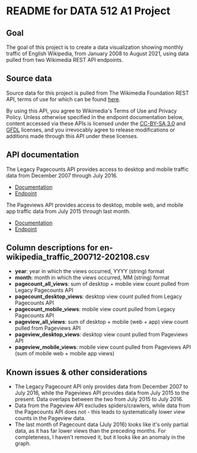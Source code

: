 # README for DATA 512 A1 Project

## Goal
The goal of this project is to create a data visualization showing monthly traffic of English Wikipedia, from January 2008 to August 2021, using data pulled from two Wikimedia REST API endpoints.

## Source data
Source data for this project is pulled from The Wikimedia Foundation REST API, terms of use for which can be found [here](https://www.mediawiki.org/wiki/REST_API#Terms_and_conditions).

By using this API, you agree to Wikimedia's Terms of Use and Privacy Policy. Unless otherwise specified in the endpoint documentation below, content accessed via these APIs is licensed under the [CC-BY-SA 3.0](https://creativecommons.org/licenses/by-sa/3.0/) and [GFDL](https://www.gnu.org/copyleft/fdl.html) licenses, and you irrevocably agree to release modifications or additions made through this API under these licenses.

## API documentation
The Legacy Pagecounts API provides access to desktop and mobile traffic data from December 2007 through July 2016.
* [Documentation](https://wikitech.wikimedia.org/wiki/Analytics/AQS/Legacy_Pagecounts)
* [Endpoint](https://wikimedia.org/api/rest_v1/#!/Pagecounts_data_(legacy)/get_metrics_legacy_pagecounts_aggregate_project_access_site_granularity_start_end)

The Pageviews API provides access to desktop, mobile web, and mobile app traffic data from July 2015 through last month.
* [Documentation](https://wikitech.wikimedia.org/wiki/Analytics/AQS/Pageviews)
* [Endpoint](https://wikimedia.org/api/rest_v1/#!/Pageviews_data/get_metrics_pageviews_aggregate_project_access_agent_granularity_start_end)

## Column descriptions for en-wikipedia_traffic_200712-202108.csv
* __year__: year in which the views occurred, YYYY (string) format
* __month__: month in which the views occurred, MM (string) format
* __pagecount_all_views__: sum of desktop + mobile view count pulled from Legacy Pagecounts API
* __pagecount_desktop_views__: desktop view count pulled from Legacy Pagecounts API
* __pagecount_mobile_views__: mobile view count pulled from Legacy Pagecounts API
* __pageview_all_views__: sum of desktop + mobile (web + app) view count pulled from Pageviews API
* __pageview_desktop_views__: desktop view count pulled from Pageviews API
* __pageview_mobile_views__: mobile view count pulled from Pageviews API (sum of mobile web + mobile app views)

## Known issues & other considerations
* The Legacy Pagecount API only provides data from December 2007 to July 2016, while the Pageviews API provides data from July 2015 to the present. Data overlaps between the two from July 2015 to July 2016. 
* Data from the Pageview API excludes spiders/crawlers, while data from the Pagecounts API does not - this leads to systematically lower view counts in the Pageview data.
* The last month of Pagecount data (July 2016) looks like it's only partial data, as it has far lower views than the preceding months. For completeness, I haven't removed it, but it looks like an anomaly in the graph.
